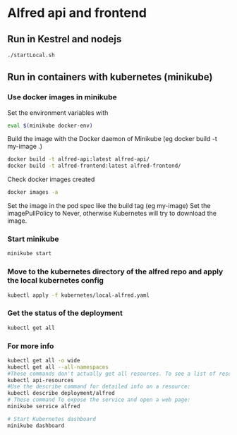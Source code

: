 # Alfred api and frontend

## Run in Kestrel and nodejs 

```bash
./startLocal.sh
```

## Run in containers with kubernetes (minikube) 

### Use docker images in minikube

Set the environment variables with 

```bash
eval $(minikube docker-env)
```

Build the image with the Docker daemon of Minikube (eg docker build -t my-image .)
```bash
docker build -t alfred-api:latest alfred-api/
docker build -t alfred-frontend:latest alfred-frontend/
```

Check docker images created
```bash
docker images -a
```

Set the image in the pod spec like the build tag (eg my-image)
Set the imagePullPolicy to Never, otherwise Kubernetes will try to download the image.

### Start minikube

```bash
minikube start
```

### Move to the kubernetes directory of the alfred repo and apply the local kubernetes config

```bash
kubectl apply -f kubernetes/local-alfred.yaml
```

### Get the status of the deployment

```bash
kubectl get all
```

### For more info

```bash
kubectl get all -o wide
kubectl get all --all-namespaces
#These commands don't actually get all resources. To see a list of resource types:
kubectl api-resources
#Use the describe command for detailed info on a resource:
kubectl describe deployment/alfred
# These command To expose the service and open a web page:
minikube service alfred

# Start Kubernetes dashboard
minikube dashboard
```


